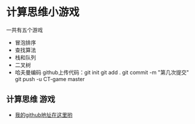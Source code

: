 # 计算思维小游戏

一共有五个游戏

- 冒泡排序
- 查找算法
- 栈和队列
- 二叉树
- 哈夫曼编码
github上传代码：git init
                git add .
                git commit -m "第几次提交"
                git push -u CT-game master
## 计算思维 游戏

- [我的github地址在这里哟](https://github.com/Shacoco9724/CT-game)

